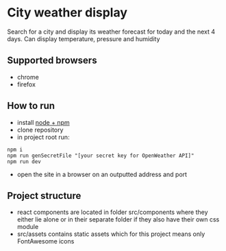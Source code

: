 # City weather display
Search for a city and display its weather forecast for today and the next 4 days. Can display temperature, pressure and humidity

## Supported browsers
- chrome
- firefox

## How to run
- install [node + npm](https://nodejs.org/en)
- clone repository
- in project root run:
```shell
npm i
npm run genSecretFile "[your secret key for OpenWeather API]"
npm run dev
```
- open the site in a browser on an outputted address and port

## Project structure
- react components are located in folder src/components where they either lie alone or in their separate folder if they also have their own css module
- src/assets contains static assets which for this project means only FontAwesome icons